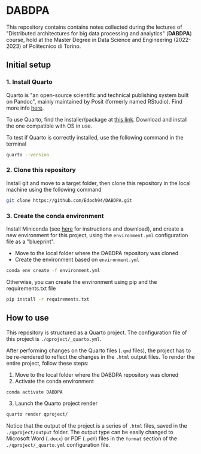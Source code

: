 # DABDPA
This repository contains contains notes collected during the lectures of "Distributed architectures for big data processing and analytics" (**DABDPA**) course, hold at the Master Degree in Data Science and Engineering (2022-2023) of Politecnico di Torino.

## Initial setup
### 1. Install Quarto
Quarto is "an open-source scientific and technical publishing system built on Pandoc", mainly maintained by Posit (formerly named RStudio). Find more info [here](https://quarto.org/).

To use Quarto, find the installer/package at [this link](https://quarto.org/docs/get-started/). Download and install the one compatible with OS in use.

To test if Quarto is correctly installed, use the following command in the terminal

```bash
quarto --version
```

### 2. Clone this repository
Install git and move to a target folder, then clone this repository in the local machine using the following command

```bash
git clone https://github.com/Edoch94/DABDPA.git
```

### 3. Create the conda environment
Install Miniconda (see [here](https://docs.conda.io/en/latest/miniconda.html) for instructions and download), and create a new environment for this project, using the `environment.yml` configuration file as a "blueprint".

- Move to the local folder where the DABDPA repository was cloned
- Create the environment based on `environment.yml`

```bash
conda env create -f environment.yml
```

Otherwise, you can create the environment using pip and the requirements.txt file

```bash
pip install -r requirements.txt
```

## How to use
This repository is structured as a Quarto project. The configuration file of this project is `./qproject/_quarto.yml`. 

After performing changes on the Quarto files (`.qmd` files), the project has to be re-rendered to reflect the changes in the `.html` output files. To render the entire project, follow these steps:

1. Move to the local folder where the DABDPA repository was cloned
2. Activate the conda environment

```bash
conda activate DABDPA
```

3. Launch the Quarto project render

```bash
quarto render qproject/
```

Notice that the output of the project is a series of `.html` files, saved in the `./qproject/output` folder. The output type can be easily changed to Microsoft Word (`.docx`) or PDF (`.pdf`) files in the `format` section of the `./qproject/_quarto.yml` configuration file.